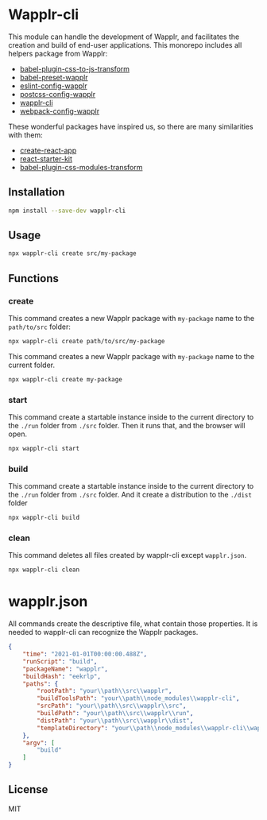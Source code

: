 # Wapplr-cli

This module can handle the development of Wapplr, and facilitates the creation and build of end-user applications. 
This monorepo includes all helpers package from Wapplr:

- [babel-plugin-css-to-js-transform](https://github.com/wapplr/wapplr-cli/tree/master/packages/babel-plugin-css-to-js-transform)
- [babel-preset-wapplr](https://github.com/wapplr/wapplr-cli/tree/master/packages/babel-preset-wapplr)
- [eslint-config-wapplr](https://github.com/wapplr/wapplr-cli/tree/master/packages/eslint-config-wapplr)
- [postcss-config-wapplr](https://github.com/wapplr/wapplr-cli/tree/master/packages/postcss-config-wapplr)
- [wapplr-cli](https://github.com/wapplr/wapplr-cli/tree/master/packages/wapplr-cli)  
- [webpack-config-wapplr](https://github.com/wapplr/wapplr-cli/tree/master/packages/webpack-config-wapplr)

These wonderful packages have inspired us, so there are many similarities with them:

- [create-react-app](https://github.com/facebook/create-react-app)
- [react-starter-kit](https://github.com/kriasoft/react-starter-kit)
- [babel-plugin-css-modules-transform](https://github.com/michalkvasnicak/babel-plugin-css-modules-transform)

## Installation

```sh
npm install --save-dev wapplr-cli
```

## Usage

```sh
npx wapplr-cli create src/my-package
```

## Functions

### create

This command creates a new Wapplr package with `my-package` name to the `path/to/src` folder:

```sh
npx wapplr-cli create path/to/src/my-package
```

This command creates a new Wapplr package with `my-package` name to the current folder.

```sh
npx wapplr-cli create my-package
```

### start

This command create a startable instance inside to the current directory to the `./run` folder from `./src` folder. 
Then it runs that, and the browser will open.

```sh
npx wapplr-cli start
```
### build

This command create a startable instance inside to the current directory to the `./run` folder from `./src` folder.
And it create a distribution to the `./dist` folder

```sh
npx wapplr-cli build
```

### clean

This command deletes all files created by wapplr-cli except `wapplr.json`.

```sh
npx wapplr-cli clean
```

# wapplr.json

All commands create the descriptive file, what contain those properties. It is needed to wapplr-cli can recognize the Wapplr packages.
```json
{
    "time": "2021-01-01T00:00:00.488Z",
    "runScript": "build",
    "packageName": "wapplr",
    "buildHash": "eekrlp",
    "paths": {
        "rootPath": "your\\path\\src\\wapplr",
        "buildToolsPath": "your\\path\\node_modules\\wapplr-cli",
        "srcPath": "your\\path\\src\\wapplr\\src",
        "buildPath": "your\\path\\src\\wapplr\\run",
        "distPath": "your\\path\\src\\wapplr\\dist",
        "templateDirectory": "your\\path\\node_modules\\wapplr-cli\\wapplr-template"
    },
    "argv": [
        "build"
    ]
}
```

## License

MIT
